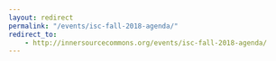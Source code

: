 ```yaml
---
layout: redirect
permalink: "/events/isc-fall-2018-agenda/"
redirect_to:
    - http://innersourcecommons.org/events/isc-fall-2018-agenda/
---
```

